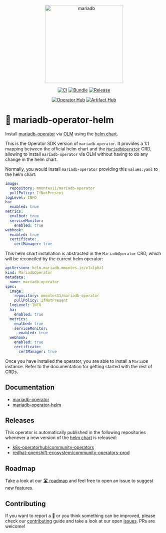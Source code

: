 <p align="center">
<img src="https://mmontes11.github.io/mariadb-operator/assets/mariadb-operator.png" alt="mariadb" width="250"/>
</p>

<p align="center">
<a href="https://github.com/mmontes11/mariadb-operator-helm/actions/workflows/ci.yaml"><img src="https://github.com/mmontes11/mariadb-operator-helm/actions/workflows/ci.yaml/badge.svg" alt="CI"></a>
<a href="https://github.com/mmontes11/mariadb-operator-helm/actions/workflows/bundle.yaml"><img src="https://github.com/mmontes11/mariadb-operator-helm/actions/workflows/bundle.yaml/badge.svg" alt="Bundle"></a>
<a href="https://github.com/mmontes11/mariadb-operator-helm/actions/workflows/release.yaml"><img src="https://github.com/mmontes11/mariadb-operator-helm/actions/workflows/release.yaml/badge.svg" alt="Release"></a>
</p>

<p align="center">
<a href="https://operatorhub.io/operator/mariadb-operator"><img src="https://img.shields.io/badge/Operator%20Hub-mariadb--operator-red" alt="Operator Hub"></a>
<a href="https://artifacthub.io/packages/olm/community-operators/mariadb-operator"><img src="https://img.shields.io/endpoint?url=https://artifacthub.io/badge/repository/mariadb-operator" alt="Artifact Hub"></a>
</p>

# 🦭 mariadb-operator-helm

Install [mariadb-operator](https://github.com/mmontes11/mariadb-operator) via [OLM](https://olm.operatorframework.io/) using the [helm chart](https://artifacthub.io/packages/helm/mariadb-operator/mariadb-operator).

This is the Operator SDK version of `mariadb-operator`. It provides a 1:1 mapping between the official helm chart and the [`MariadbOperator`](https://github.com/mmontes11/mariadb-operator-helm/blob/main/config/samples/helm_v1alpha1_mariadboperator.yaml) CRD, allowing to install `mariadb-operator` via OLM without having to do any change in the helm chart.

Normally, you would install `mariadb-operator` providing this `values.yaml` to the helm chart:
```yaml
image:
  repository: mmontes11/mariadb-operator
  pullPolicy: IfNotPresent
logLevel: INFO
ha:
  enabled: true
metrics:
  enalbed: true
  serviceMonitor:
    enabled: true
webhook:
  enabled: true
  certificate:
    certManager: true
```

This helm chart installation is abstracted in the `MariadbOperator` CRD, which will be reconciled by the current helm operator:
```yaml
apiVersion: helm.mariadb.mmontes.io/v1alpha1
kind: MariadbOperator
metadata:
  name: mariadb-operator
spec:
  image:
    repository: mmontes11/mariadb-operator
    pullPolicy: IfNotPresent
  logLevel: INFO
  ha:
    enabled: true
  metrics:
    enalbed: true
    serviceMonitor:
      enabled: true
  webhook:
    enabled: true
    certificate:
      certManager: true
```

Once you have installed the operator, you are able to install a `MariaDB` instance. Refer to the documentation for getting started with the rest of CRDs.

## Documentation
* [mariadb-operator](https://github.com/mmontes11/mariadb-operator/blob/main/README.md)
* [mariadb-operator-helm](https://github.com/mmontes11/mariadb-operator-helm/blob/main/README.md)

## Releases
This operator is automatically published in the following repositories whenever a new version of the [helm chart](https://artifacthub.io/packages/helm/mariadb-operator/mariadb-operator) is released:
- [k8s-operatorhub/community-operators](https://github.com/k8s-operatorhub/community-operators)
- [redhat-openshift-ecosystem/community-operators-prod](https://github.com/redhat-openshift-ecosystem/community-operators-prod)

## Roadmap
Take a look at our [🛣️ roadmap](https://github.com/mmontes11/mariadb-operator/blob/main/ROADMAP.md) and feel free to open an issue to suggest new features.

## Contributing
If you want to report a 🐛 or you think something can be improved, please check our [contributing](https://github.com/mmontes11/mariadb-operator/blob/main/CONTRIBUTING.md) guide and take a look at our open [issues](https://github.com/mmontes11/mariadb-operator/issues). PRs are welcome!
